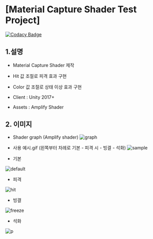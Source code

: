 # [Material Capture Shader Test Project]

[![Codacy Badge](https://api.codacy.com/project/badge/Grade/70ea28bc7bcc4478a1ed19698a01661a)](https://www.codacy.com/app/gaebhi/ShaderToyProject?utm_source=github.com&amp;utm_medium=referral&amp;utm_content=gaebhi/ShaderToyProject&amp;utm_campaign=Badge_Grade)

## 1.설명
* Material Capture Shader 제작
* Hit 값 조절로 피격 효과 구현
* Color 값 조절로 상태 이상 효과 구현

* Client : Unity 2017+
* Assets : Amplify Shader

## 2. 이미지
* Shader graph (Amplify shader)
![graph](https://blogfiles.pstatic.net/MjAxOTA3MjNfMjUx/MDAxNTYzODU4MzU5Mjc1.J2QA8YWkGTLb-s8Xbbc2v_HTY0gM5kyEha-5yysWQdQg.kfiggRgfAE0HcUAcsrMZuYazM0bhcBHPmZqxi_rNMyMg.PNG.gaebhi/0graph.png?type=w1 "graph")

* 사용 예시.gif (왼쪽부터 차례로 기본 - 피격 시 - 빙결 - 석화)
![sample](https://blogfiles.pstatic.net/MjAxOTA3MjNfMTQ2/MDAxNTYzODYwMzI2MTQ0.4kZpSLtZ_fZS6b4b8r7EE9GSeu74rjzTNSfNy3eV0D0g.L13-wk9FWE_777-l9fgIqChKQE5R2TTQRxKbPGeEl6kg.GIF.gaebhi/5sampleloop-min.gif?type=w1 "sample")

* 기본

![default](https://blogfiles.pstatic.net/MjAxOTA3MjNfMjU2/MDAxNTYzODU4MzU5NTM4.tT6WTf9toz-S4-roP0nsL0vJqrqrLJiha5tT6hq1u6wg.rL_4ZFOwevXZIjnkY3OeAx4MSXgofgwpjDapRc_JiVgg.PNG.gaebhi/1default.png?type=w1 "default")

* 피격

![hit](https://blogfiles.pstatic.net/MjAxOTA3MjNfMTY0/MDAxNTYzODU4MzU5Nzc5.qYF8s4AUheD4hFLWJ6V-kwUhep62dCmfdZ7NeQmFFGAg.SHnsZwcX5SZRAzk0CFo5bJzOoXT68_s77bQqFy0uLTog.PNG.gaebhi/2hit.png?type=w1 "hit")

* 빙결

![freeze](https://blogfiles.pstatic.net/MjAxOTA3MjNfMTM4/MDAxNTYzODU4MzYwMDI4.HNS-RdKt_eX2wrO0r74BHEoTXh5bme0nQ0TuHuIP1-4g.L8T3byfR2LR0g3uTzJYNkQDb-teeWFcChfChGmoUu9Eg.PNG.gaebhi/3freeze.png?type=w1 "freeze")

* 석화

![p](https://blogfiles.pstatic.net/MjAxOTA3MjNfNTkg/MDAxNTYzODU4MzYwMjY5.V_XUx3GNT1NdoI06fmUZMbpzTg3jJ-yqegqUWJzN06Ug.ERfMumwd53z2fpWIKx9rywodYOrKbwOSxs1IKwEDpoIg.PNG.gaebhi/4pertrification.png?type=w1 "p")


